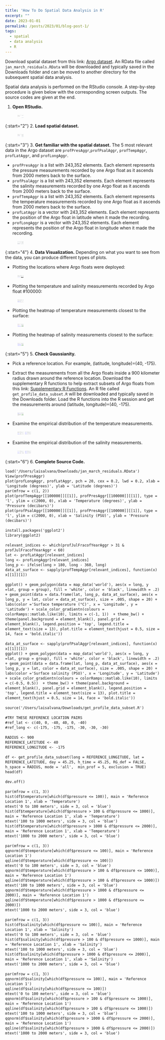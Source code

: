 ```yaml
---
title: 'How To Do Spatial Data Analysis in R'
excerpt: "" 
date: 2023-01-01
permalink: /posts/2023/01/blog-post-1/
tags:
  - spatial
  - data analysis
  - R
---
```


Download spatial dataset from this link: <a href="https://drive.google.com/file/d/162DlIuJjLcx8-md34ywfll47wk0ucA4G/view?usp=sharing" rel="noopener" target="_blank" >Argo dataset</a>. An RData file called `jan_march_residuals.RData` will be downloaded and typically saved in the Downloads folder and can be moved to another directory for the subsequent spatial data analysis.

Spatial data analysis is performed on the RStudio console. A step-by-step procedure is given below with the corresponding screen outputs. The source codes are given at the end.

1. **Open RStudio.**
<figure>
    <img src="/images/how_to_do_spatial_analysis/1_open_rstudio.png" width="20px" height="10px">
</figure>

{:start="2"}
2. **Load spatial dataset.**
<figure>
    <img src="/images/how_to_do_spatial_analysis/2_load_spatial_dataset.png" width="20px" height="10px">
</figure>

{:start="3"}
3. **Get familiar with the spatial dataset.** The 5 most relevant data in the Argo dataset are `profPresAggr`,`profPsalAggr`, `profTempAggr`, `profLatAggr`, and `profLongAggr`. 
 * `profPresAggr` is a list with 243,352 elements. Each element represents the pressure measurements recorded by one Argo float as it ascends from 2000 meters back to the surface. 
 * `profPsalAggr` is a list with 243,352 elements. Each element represents the salinity measurements recorded by one Argo float as it ascends from 2000 meters back to the surface. 
 * `profTempAggr` is a list with 243,352 elements. Each element represents the temperature measurements recorded by one Argo float as it ascends from 2000 meters back to the surface.
 * `profLatAggr` is a vector with 243,352 elements. Each element represents the position of the Argo float in latitude when it made the recording.
 * `profLongAggr` is a vector with 243,352 elements. Each element represents the position of the Argo float in longitude when it made the recording.
<figure>
    <img src="/images/how_to_do_spatial_analysis/3_get_familiar.png" width="20px" height="10px">
</figure>

{:start="4"}
4. **Data Visualization.** Depending on what you want to see from the data, you can produce different types of plots. 

* Plotting the locations where Argo floats were deployed:
<figure>
    <img src="/images/how_to_do_spatial_analysis/4_plotting_argo_float_locations.png" width="20px" height="10px">
</figure>

* Plotting the temperature and salinity measurements recorded by Argo float #100000:
<figure>
    <img src="/images/how_to_do_spatial_analysis/5_plotting_temperature_salinity_single_argo_float.png" width="20px" height="10px">
</figure>

* Plotting the heatmap of temperature measurements closest to the surface:
<figure>
    <img src="/images/how_to_do_spatial_analysis/6_plotting_surface_map_temperature.png" width="20px" height="10px">
</figure>

* Plotting the heatmap of salinity measurements closest to the surface:
<figure>
    <img src="/images/how_to_do_spatial_analysis/7_plotting_surface_map_salinity.png" width="20px" height="10px">
</figure>

{:start="5"}
5. **Check Gaussianity.** 

* Pick a reference location. For example, (latitude, longitude)=(40, -175).

* Extract the measurements from all the Argo floats inside a 900 kilometer radius drawn around the reference location. Download the supplementary R functions to help extract subsets of Argo floats from this link: <a href="https://drive.google.com/file/d/1uV0AhYYM0wJoRhnvIL-7YOoCXybwz72s/view?usp=sharing" rel="noopener" target="_blank" >Supplementary R Functions</a>. An R file called `get_profile_data_subset.R` will be downloaded and typically saved in the Downloads folder. Load the R functions into the R session and get the measurements around (latitude, longitude)=(40, -175).
<figure>
    <img src="/images/how_to_do_spatial_analysis/8_get_profile_data_subset.png" width="20px" height="10px">
</figure>

* Examine the empirical distribution of the temperature measurements.
<figure>
    <img src="/images/how_to_do_spatial_analysis/9_empirical_distribution_temperature_histogram.png" width="20px" height="10px">
    <img src="/images/how_to_do_spatial_analysis/10_empirical_distribution_temperature_qqplot.png" width="20px" height="10px">
</figure>

* Examine the empirical distribution of the salinity measurements.
<figure>
    <img src="/images/how_to_do_spatial_analysis/11_empirical_distribution_salinity_histogram.png" width="20px" height="10px">
    <img src="/images/how_to_do_spatial_analysis/12_empirical_distribution_salinity_qqplot.png" width="20px" height="10px">
</figure>



{:start="6"}
6. **Complete Source Code.** 

```{r}
load('/Users/laisalvana/Downloads/jan_march_residuals.RData')
View(profPresAggr)
plot(profLongAggr, profLatAggr, pch = 20, cex = 0.2, lwd = 0.2, xlab = 'Longitude (degrees)', ylab = 'Latitude (degrees)')
par(mfrow = c(1, 2))
plot(profTempAggr[[100000]][[1]], profPresAggr[[100000]][[1]], type = 'l', ylim = c(2000, 0), xlab = 'Temperature (degrees)', ylab = 'Pressure (decibars)')
plot(profPsalAggr[[100000]][[1]], profPresAggr[[100000]][[1]], type = 'l', ylim = c(2000, 0), xlab = 'Salinity (PSU)', ylab = 'Pressure (decibars)')

install.packages('ggplot2')
library(ggplot2)

relevant_indices <- which(profJulFracofYearAggr > 31 & profJulFracofYearAggr < 60) 
lat <- profLatAggr[relevant_indices]
long <- profLongAggr[relevant_indices]
long_p <- ifelse(long > 180, long - 360, long)
data_at_surface <- sapply(profTempAggr[relevant_indices], function(x) x[[1]][1])

ggplot() + geom_polygon(data = map_data('world'), aes(x = long, y =lat, group = group), fill = 'white', color = 'black', linewidth = .2) + geom_point(data = data.frame(lat, long_p, data_at_surface), aes(x = long_p, y = lat, color = data_at_surface), size = .005, shape = 20) + labs(color ='Surface temperature (°C)', x = 'Longitude', y = 'Latitude') + scale_color_gradientn(colours = colorRamps::matlab.like(10), limits = c(-1, 1))  + theme_bw() + theme(panel.background = element_blank(), panel.grid = element_blank(), legend.position = 'top', legend.title = element_text(size = 13), plot.title = element_text(hjust = 0.5, size = 14, face = 'bold.italic'))

data_at_surface <- sapply(profPsalAggr[relevant_indices], function(x) x[[1]][1])
ggplot() + geom_polygon(data = map_data('world'), aes(x = long, y =lat, group = group), fill = 'white', color = 'black', linewidth = .2) + geom_point(data = data.frame(lat, long_p, data_at_surface), aes(x = long_p, y = lat, color = data_at_surface), size = .005, shape = 20) + labs(color ='Surface salinity (PSU)', x = 'Longitude', y = 'Latitude') + scale_color_gradientn(colours = colorRamps::matlab.like(10), limits = c(-0.5, 0.5))  + theme_bw() + theme(panel.background = element_blank(), panel.grid = element_blank(), legend.position = 'top', legend.title = element_text(size = 13), plot.title = element_text(hjust = 0.5, size = 14, face = 'bold.italic'))

source('/Users/laisalvana/Downloads/get_profile_data_subset.R')

#TRY THESE REFERENCE LOCATION PAIRS
#ref_lat <- c(40, 0, -40, 40, 0, -40)
#ref_long <- c(-175, -175, -175, -30, -30, -30)

RADIUS <- 900
REFERENCE_LATITUDE <- 40
REFERENCE_LONGITUDE <- -175

df <- get_profile_data_subset(long = REFERENCE_LONGITUDE, lat = REFERENCE_LATITUDE, day = 45.25, h_time = 45.25, RG_def = FALSE, h_space = RADIUS, mode = 'all',  min_prof = 5, exclusion = TRUE)
head(df)

dev.off()

par(mfrow = c(1, 3))
hist(df$temperature[which(df$pressure <= 100)], main = 'Reference Location 1', xlab = 'Temperature')
mtext('0 to 100 meters', side = 3, col = 'blue')
hist(df$temperature[which(df$pressure > 100 & df$pressure <= 1000)], main = 'Reference Location 1', xlab = 'Temperature')
mtext('100 to 1000 meters', side = 3, col = 'blue')
hist(df$temperature[which(df$pressure > 1000 & df$pressure <= 2000)], main = 'Reference Location 1', xlab = 'Temperature')
mtext('1000 to 2000 meters', side = 3, col = 'blue')

par(mfrow = c(1, 3))
qqnorm(df$temperature[which(df$pressure <= 100)], main = 'Reference Location 1')
qqline(df$temperature[which(df$pressure <= 100)])
mtext('0 to 100 meters', side = 3, col = 'blue')
qqnorm(df$temperature[which(df$pressure > 100 & df$pressure <= 1000)], main = 'Reference Location 1')
qqline(df$temperature[which(df$pressure > 100 & df$pressure <= 1000)])
mtext('100 to 1000 meters', side = 3, col = 'blue')
qqnorm(df$temperature[which(df$pressure > 1000 & df$pressure <= 2000)], main = 'Reference Location 1')
qqline(df$temperature[which(df$pressure > 1000 & df$pressure <= 2000)])
mtext('1000 to 2000 meters', side = 3, col = 'blue')

par(mfrow = c(1, 3))
hist(df$salinity[which(df$pressure <= 100)], main = 'Reference Location 1', xlab = 'Salinity')
mtext('0 to 100 meters', side = 3, col = 'blue')
hist(df$salinity[which(df$pressure > 100 & df$pressure <= 1000)], main = 'Reference Location 1', xlab = 'Salinity')
mtext('100 to 1000 meters', side = 3, col = 'blue')
hist(df$salinity[which(df$pressure > 1000 & df$pressure <= 2000)], main = 'Reference Location 1', xlab = 'Salinity')
mtext('1000 to 2000 meters', side = 3, col = 'blue')

par(mfrow = c(1, 3))
qqnorm(df$salinity[which(df$pressure <= 100)], main = 'Reference Location 1')
qqline(df$salinity[which(df$pressure <= 100)])
mtext('0 to 100 meters', side = 3, col = 'blue')
qqnorm(df$salinity[which(df$pressure > 100 & df$pressure <= 1000)], main = 'Reference Location 1')
qqline(df$salinity[which(df$pressure > 100 & df$pressure <= 1000)])
mtext('100 to 1000 meters', side = 3, col = 'blue')
qqnorm(df$salinity[which(df$pressure > 1000 & df$pressure <= 2000)], main = 'Reference Location 1')
qqline(df$salinity[which(df$pressure > 1000 & df$pressure <= 2000)])
mtext('1000 to 2000 meters', side = 3, col = 'blue')
```
